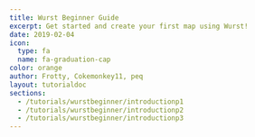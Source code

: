```yaml
---
title: Wurst Beginner Guide
excerpt: Get started and create your first map using Wurst!
date: 2019-02-04
icon:
  type: fa
  name: fa-graduation-cap
color: orange
author: Frotty, Cokemonkey11, peq
layout: tutorialdoc
sections:
  - /tutorials/wurstbeginner/introductionp1
  - /tutorials/wurstbeginner/introductionp2
  - /tutorials/wurstbeginner/introductionp3
---
```

